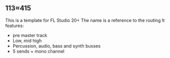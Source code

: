 113≈415
---

This is a template for FL Studio 20+
The name is a reference to the routing
It features:
- pre master track
- Low, mid high
- Percussion, audio, bass and synth busses
- 5 sends + mono channel
